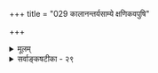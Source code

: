 +++
title = "029 कालानन्तर्यसाम्ये क्षणिकवपुषि"

+++
<details><summary>मूलम्</summary>

कालानन्तर्यसाम्ये क्षणिकवपुषि ते देशकालाद्युपाधौ सर्वे पूर्वे भवेयुस्तदुपरि भवतां कारणानि क्षणानाम् ।  
सन्तानैक्यव्यवस्था निजफलनियतिर्वासनानां च न स्यात् कार्पासे रक्ततादिक्रमविपरिणमत्संस्कृतद्रव्यतस्स्यात् ॥ २९ ॥
</details>

<details><summary>सर्वाङ्कषटीका - २९</summary>

[[1]]

क्षणिकवादेऽनुपपत्तिं प्रदर्शयति - कालेत्यादि । देशकालाद्युपाधौ ते क्षणिकवपुषि सति, कालानन्तर्यसाम्ये सति सर्वे पूर्वे क्षणाः, तदुपरि भवतां क्षणानां कारणानि भवेयुः । ततश्च, सन्तानैक्यव्यवस्था, वासनानां निजफलनियतिश्च न स्यात् । कार्पासे रक्तादि क्रमविपरिणमत्संस्कृतद्रव्यतः स्यात् इत्यन्वयक्रमः ॥ 

[[1]]

बौद्धाः खलु चतुर्विधा इत्युक्तं (श्लो. 8 ) प्राक् । तत्र वैभाषिकाः सौत्रान्तिकाश्च जगत्सत्यतावादिनः । योगाचारास्तु विज्ञानमात्रसत्यतावादिनः । माध्यमिकास्तु सर्वमिथ्यात्वदिनः । पूर्वे त्रयोऽपि स्वाभ्युपगतस्य वस्तुनः क्षणिकत्वं वदन्ति । विज्ञानशब्दवाच्यस्य धातुनोऽपि क्षणिकत्वं ते वदन्ति । एते 'अहम्' इति प्रतीतिविषयमात्मानं (जी.स. 2) नाङ्गीकुर्वन्ति । अतस्ते 'नैरात्म्यवादिनः' इति प्रसिद्धाः । ' अहम्' इति प्रतीतौ अखण्डः कश्चित्पदार्थो न विषयः, किन्तु सः सङ्घातरूपः । तत्र विज्ञानाख्यः स्वयंप्रकाशः कश्चन धातुविशेषोऽपि घटकः । संवृत्त्याख्यवस्तुप्रभावात् स धातुः संघातरूपतामापद्यते । एतादृशसङ्घातरूपोऽयमहमर्थ एवात्मा । अतश्चाहमर्थः न वास्तविकः । किन्तु प्रातीतिकः । सोऽपि क्षणिकः । अत्रैवं दूषणमुच्यतेवस्तुस्थैर्यवादिभिः नैय्यायिकादिभिः, 'आत्मनः क्षणिकत्वे बाल्ये विलोकितस्य वस्तुनः वार्धक्ये स्मरणं न स्यात्, आत्मनः क्षणिकत्वेन द्रष्टुः आत्मनः वार्धक्ये नाशात्, अन्येन दर्शनम् अन्येन स्मरणं च कथं घटताम्' इति । अस्योत्तरं तैरेवमभिधीयते - यद्यपि आत्मानः क्षणिकाः । अथापि, अनादिसिद्धा वासना, तत्तत्क्षणपरंपरारूपे आत्मन्यनुवर्तते; यथा कस्तूरिकायाः वस्त्राणामधस्तात् स्थापने, कस्तूरिकायाः गन्धः उपर्युपरि वस्त्रेषु संक्रमते, तथा अनुभवजन्या वासनापि क्षणिकात्मपरंपरायां संक्रममाणा कालान्तरे स्मृति जनयतीति । अस्य ‘वासनासंक्रमः' इति संज्ञा । नैयायिकसंमतभावनाख्यसंस्कारवत्तैरियं वासनेत्युच्यते । वस्तुनः नाशेऽपि, तत्रोत्पन्ना वासना तु अनुवर्तत इत्यत्र दृष्टान्तं प्रदर्शयन्ति - ' यस्मिन्नेव हि सन्ताने आहिता कर्मवासना । फलं तत्रैव बध्नाति कार्पासे रक्तता यथा ॥' इति । **सन्ताने** = क्षणिकविज्ञानपरंपरायाम् ॥ 

[[1]]

30. 

[[65]]

[क्षणिकत्वसाधकानुमाननिरासः ] 

मेयत्वाद्यैर्विगीतं क्षणिकमिह जगत् स्यात् क्षणोपाधिवच्चेत् 

बाधो दृष्टान्तहानिः स्थिर इति विदितो यत् क्षणस्याप्युपाधिः । 



श्वेतकार्पासबीजे संस्कारविशेषात् आधीयमानः रक्तवर्णः, तद्वीजजन्ये कार्पासे अनुवर्तते इति प्रत्यक्षसिद्धम् । तद्वदेव, पुण्यपापादिकर्मवासना वा, स्मृतिहेतुवासना वा उत्तरत्राप्यनुवर्तते इति, पुण्यपापफलानाम्, स्मरणस्य वा व्यवस्था भवतीति न काप्यनुपपत्तिरिति वदन्ति । तदेतदत्र दूषयति । 

वस्तूनां क्षणिकत्वेऽपि क्षणिकवस्तुपरंपरायाः सत्त्वात्, वासनानुवृत्त्या स्मरणादिव्यवस्था संगच्छत इति न युज्यते । परंपरायाः परस्परं भेदस्य दुर्निरूपत्वात् । क्षणिकवादे, प्रतिक्षणं वस्तुनः नाशेऽपि तेन क्षणेन तत्तुल्यवस्त्वन्तरजननात्, पूर्वक्षणवर्तिवस्तुनः उत्तरक्षणवर्ति वस्तु प्रति कारणत्वस्य च सत्त्वात्, कार्यकारणपरंपरायाः सत्त्वेन क्षणिक परंपराः परस्परं भिद्यन्त एव । अत एव वासनापि तत्तत्परंपरायामनुवर्तत इति व्यवस्थोपपत्तिरिति न साधीयः । कारणत्वं हि नियमेनाव्यवहितपूर्वक्षणवृत्तित्वम् । तत्रोत्तरक्षणान् प्रति सर्वेषामपि पूर्वक्षणानां पूर्ववर्तित्वं समानम् । एवं च अस्यैव क्षणस्य एतत्क्षणं प्रति पूर्ववृत्तित्वम्, नान्यस्य इत्यत्र नियामकाभावात् सर्वेऽपि पूर्वक्षणाः सर्वानप्युत्तरक्षणान् प्रति कारणानि स्युः, पूर्ववृत्तित्वाविशेषात् । न चैतद्देशैतत्कालवर्तिनाम् एतद्देशैतत्कालवर्तिनः क्षणा एव कारणानि भवन्ति, नान्यानि । भवन्मतेऽपीदमनिवार्यम्। एककालावच्छेदेन, भिन्नदेशेषु जायमानानां पटानां कारणभूतास्तन्तवः अविशेषेण सर्वपटान् प्रत्यपि कारणानि भवेयुरित्याक्षेपे, देशभेदेन कार्यभेदस्य सत्त्वात् कारणभेदः उपपादनीयः । तदत्रापि समानमिति वाच्यम्, क्षणिकवादेऽतिरिक्तस्य स्थिरस्य कालस्य, देशस्य वानङ्गीकारात्, व्यवस्थाया दुर्वचत्वात् । तदिदमुक्तम्- 'ते देशकालाद्युपाधौ क्षणिकवपुषि' इति । एवञ्च स्मरणादिव्यवस्था तन्मते दुरुपपादा ॥ 

ननु दर्शनानुरोधेन खलु सर्वं वक्तव्यम् । दृश्यते च कार्पासबीजादौ आहितस्य संस्कारस्यानुवृत्तिः तद्वीजपरंपरायामेव, न त्वन्यत्रेति व्यवस्था । तद्वदेव सर्वेषामपि क्षणानां सूक्ष्मातिशयविशेषस्य परस्परविलक्षणस्याङ्गीकारात् अनुवृत्तिव्यवस्था सुवचैवेति चेत्, तत्राह - कार्पासेत्यादि । वस्तुस्थैर्यस्य, स्थिरस्य देशकालाद्युपाधेश्च सिद्धान्तेऽङ्गीकारात् व्यवस्था सुवचा, वस्तुभेदस्य उपपादनात् । कार्पासबीजानामपि परस्परभेदस्य परिणामभेदस्य च उपपादयितुं शक्यत्वात् न दोषः । क्षणिकवादे तु एतन्न संभवतीत्यनुपदमेवोपपादितम् ॥ 

किञ्च, वासनासंक्रमोऽपि तन्मते दुरुपपादः । वासनाया अपि क्षणिकत्वेन, आश्रयेण साकं नाशात्, कथमुत्तरत्र संक्रमः? तत्तुल्यवासनान्तरोत्पत्तिरेव संक्रम इति चेत्; क्षणिकविज्ञानसन्तत्या प्रत्यभिज्ञाया अनिर्वाहे, तन्निर्वाहकतया कल्पिताया वासनाया अपि क्षणिकत्वेन ' भक्षितेऽपि लशुने न शान्तो व्याधिः' इति न्यायावतारप्रसङ्गः । अतश्च स्मरणादिव्यवस्था तन्मते दुर्वचैवेति क्षणिकवादो न साधीयः ॥ २९ ॥
</details>
